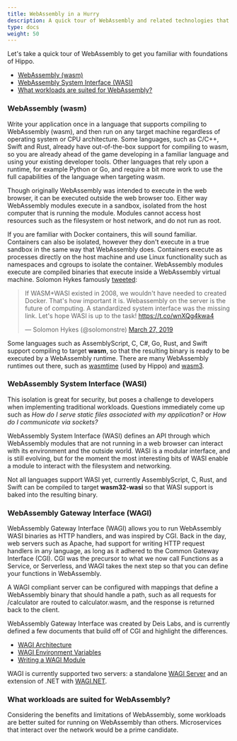 ```yaml
---
title: WebAssembly in a Hurry
description: A quick tour of WebAssembly and related technologies that Hippo is built upon
type: docs
weight: 50
---
```


Let's take a quick tour of WebAssembly to get you familiar with foundations of Hippo.

* [WebAssembly (wasm)](#webassembly-wasm)
* [WebAssembly System Interface (WASI)](#webassembly-system-interface-wasi)
* [What workloads are suited for WebAssembly?](#what-workloads-are-suited-for-webassembly)

### WebAssembly (wasm)

Write your application once in a language that supports compiling to WebAssembly (wasm), and then run on any target machine regardless of operating system or CPU architecture.
Some languages, such as C/C++, Swift and Rust, already have out-of-the-box support for compiling to wasm, so you are already ahead of the game developing in a familiar language and using your existing developer tools.
Other languages that rely upon a runtime, for example Python or Go, and require a bit more work to use the full capabilities of the language when targeting wasm.

Though originally WebAssembly was intended to execute in the web browser, it can be executed outside the web browser too.
Either way WebAssembly modules execute in a sandbox, isolated from the host computer that is running the module.
Modules cannot access host resources such as the filesystem or host network, and do not run as root.

If you are familiar with Docker containers, this will sound familiar.
Containers can also be isolated, however they don't execute in a true sandbox in the same way that WebAssembly does.
Containers execute as processes directly on the host machine and use Linux functionality such as namespaces and cgroups to isolate the container.
WebAssembly modules execute are compiled binaries that execute inside a WebAssembly virtual machine.
Solomon Hykes famously [tweeted](https://twitter.com/solomonstre/status/1111004913222324225?s=20):

<blockquote class="twitter-tweet"><p lang="en" dir="ltr">If WASM+WASI existed in 2008, we wouldn&#39;t have needed to created Docker. That&#39;s how important it is. Webassembly on the server is the future of computing. A standardized system interface was the missing link. Let&#39;s hope WASI is up to the task! <a href="https://t.co/wnXQg4kwa4">https://t.co/wnXQg4kwa4</a></p>&mdash; Solomon Hykes (@solomonstre) <a href="https://twitter.com/solomonstre/status/1111004913222324225?ref_src=twsrc%5Etfw">March 27, 2019</a></blockquote> <script async src="https://platform.twitter.com/widgets.js" charset="utf-8"></script> 

Some languages such as AssemblyScript, C, C#, Go, Rust, and Swift support compiling to target **wasm**, so that the resulting binary is ready to be executed by a WebAssembly runtime.
There are many WebAssembly runtimes out there, such as [wasmtime] (used by Hippo) and [wasm3].

[wasmtime]: https://wasmtime.dev/
[wasm3]: https://github.com/wasm3/wasm3

### WebAssembly System Interface (WASI)

This isolation is great for security, but poses a challenge to developers when implementing traditional workloads.
Questions immediately come up such as _How do I serve static files associated with my application?_ or _How do I communicate via sockets?_

WebAssembly System Interface (WASI) defines an API through which WebAssembly modules that are not running in a web browser can interact with its environment and the outside world.
WASI is a modular interface, and is still evolving, but for the moment the most interesting bits of WASI enable a module to interact with the filesystem and networking.

Not all languages support WASI yet, currently AssemblyScript, C, Rust, and Swift can be compiled to target **wasm32-wasi** so that WASI support is baked into the resulting binary.

### WebAssembly Gateway Interface (WAGI)

WebAssembly Gateway Interface (WAGI) allows you to run WebAssembly WASI binaries as HTTP handlers, and was inspired by CGI.
Back in the day, web servers such as Apache, had support for writing HTTP request handlers in any language, as long as it adhered to the Common Gateway Interface (CGI).
CGI was the precursor to what we now call Functions as a Service, or Serverless, and WAGI takes the next step so that you can define your functions in WebAssembly.

A WAGI compliant server can be configured with mappings that define a WebAssembly binary that should handle a path, such as all requests for /calculator are routed to calculator.wasm, and the response is returned back to the client.

WebAssembly Gateway Interface was created by Deis Labs, and is currently defined a few documents that build off of CGI and highlight the differences.

* [WAGI Architecture](https://github.com/deislabs/wagi/blob/main/docs/architecture.md)
* [WAGI Environment Variables](https://github.com/deislabs/wagi/blob/main/docs/environment_variables.md)
* [Writing a WAGI Module](https://github.com/deislabs/wagi/blob/main/docs/writing_modules.md)

WAGI is currently supported two servers: a standalone [WAGI Server](https://github.com/deislabs/wagi) and an extension of .NET with [WAGI.NET](https://github.com/deislabs/wagi-dotnet).

### What workloads are suited for WebAssembly?

Considering the benefits and limitations of WebAssembly, some workloads are better suited for running on WebAssembly than others. Microservices that interact over the network would be a prime candidate. 


